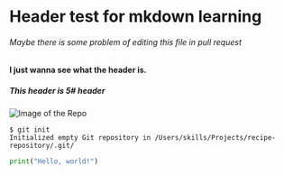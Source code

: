 # Header test for mkdown learning

###### Maybe there is some problem of editing this file in pull request

#### I just wanna see what the header is.

##### This header is 5# header

![Image of the Repo](https://octodex.github.com/images/yaktocat.png)

```
$ git init
Initialized empty Git repository in /Users/skills/Projects/recipe-repository/.git/
```

``` python
print("Hello, world!")
```
